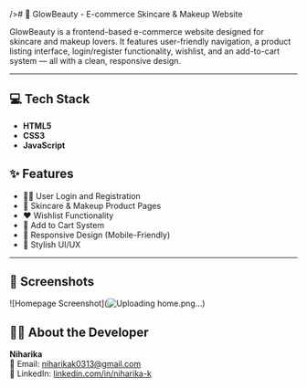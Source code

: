  /># 🌟 GlowBeauty - E-commerce Skincare & Makeup Website

GlowBeauty is a frontend-based e-commerce website designed for skincare and makeup lovers. It features user-friendly navigation, a product listing interface, login/register functionality, wishlist, and an add-to-cart system — all with a clean, responsive design.

---

## 💻 Tech Stack

- **HTML5**
- **CSS3**
- **JavaScript**
## ✨ Features

- 👩‍💻 User Login and Registration
- 💅 Skincare & Makeup Product Pages
- ❤️ Wishlist Functionality
- 🛒 Add to Cart System
- 📱 Responsive Design (Mobile-Friendly)
- 🎨 Stylish UI/UX

---

## 📸 Screenshots
![Homepage Screenshot](![Uploading home.png…]())


## 👩‍💻 About the Developer

**Niharika**  
📧 Email: [niharikak0313@gmail.com](mailto:niharikak0313@gmail.com)  
🔗 LinkedIn: [linkedin.com/in/niharika-k](https://www.linkedin.com/in/niharika-k-9502b32a4)
  
  








  
